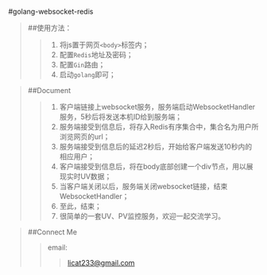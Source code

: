 #golang-websocket-redis
>##使用方法：
>> 1. 将js置于网页```<body>```标签内；
>> 2. 配置```Redis```地址及密码；
>> 3. 配置```Gin```路由；
>> 4. 启动```golang```即可；

>##Document
>> 1. 客户端链接上websocket服务，服务端启动WebsocketHandler服务，5秒后将发送本机ID给到服务端；
>> 2. 服务端接受到信息后，将存入Redis有序集合中，集合名为用户所浏览网页的url；
>> 3. 服务端接受到信息后的延迟2秒后，开始给客户端发送10秒内的相应用户；
>> 4. 客户端接受到信息后，将在body底部创建一个div节点，用以展现实时UV数据；
>> 5. 当客户端关闭以后，服务端关闭websocket链接，结束WebsocketHandler；
>> 6. 至此，结束；
>> 7. 很简单的一套UV、PV监控服务，欢迎一起交流学习。

>##Connect Me
>> email: 
>>> licat233@gmail.com
